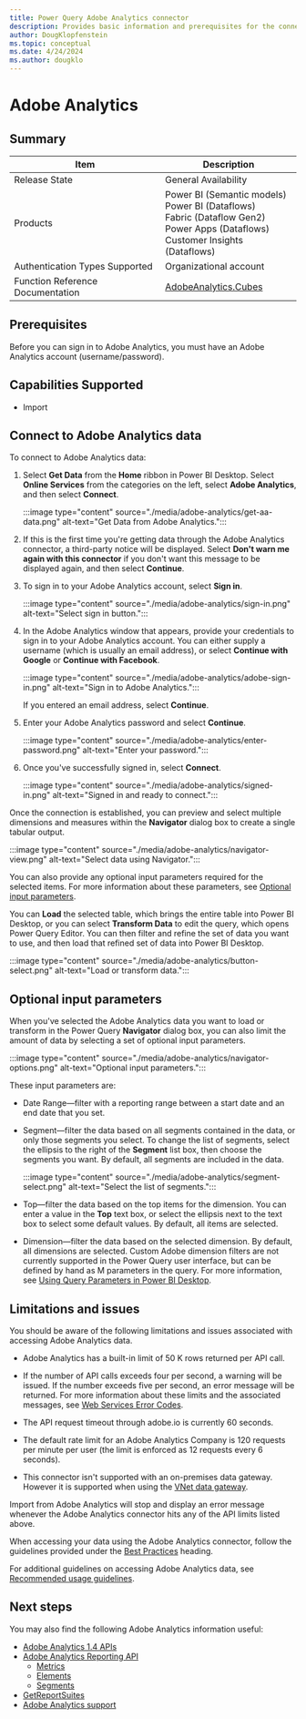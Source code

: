 ```yaml
---
title: Power Query Adobe Analytics connector
description: Provides basic information and prerequisites for the connector, descriptions of the optional input parameters, and limitations and issues you might encounter.
author: DougKlopfenstein
ms.topic: conceptual
ms.date: 4/24/2024
ms.author: dougklo
---
```


# Adobe Analytics

## Summary

| Item | Description |
| ---- | ----------- |
| Release State | General Availability |
| Products | Power BI (Semantic models)<br/>Power BI (Dataflows)<br/>Fabric (Dataflow Gen2)<br/>Power Apps (Dataflows)<br/>Customer Insights (Dataflows) |
| Authentication Types Supported | Organizational account |
| Function Reference Documentation | [AdobeAnalytics.Cubes](/powerquery-m/adobeanalytics-cubes) |

## Prerequisites

Before you can sign in to Adobe Analytics, you must have an Adobe Analytics account (username/password).

## Capabilities Supported

* Import

## Connect to Adobe Analytics data

To connect to Adobe Analytics data:

1. Select **Get Data** from the **Home** ribbon in Power BI Desktop. Select **Online Services** from the categories on the left, select **Adobe Analytics**, and then select **Connect**.

   :::image type="content" source="./media/adobe-analytics/get-aa-data.png" alt-text="Get Data from Adobe Analytics.":::

2. If this is the first time you're getting data through the Adobe Analytics connector, a third-party notice will be displayed. Select **Don't warn me again with this connector** if you don't want this message to be displayed again, and then select **Continue**.

3. To sign in to your Adobe Analytics account, select **Sign in**.

   :::image type="content" source="./media/adobe-analytics/sign-in.png" alt-text="Select sign in button.":::

4. In the Adobe Analytics window that appears, provide your credentials to sign in to your Adobe Analytics account. You can either supply a username (which is usually an email address), or select **Continue with Google** or **Continue with Facebook**.

   :::image type="content" source="./media/adobe-analytics/adobe-sign-in.png" alt-text="Sign in to Adobe Analytics.":::

   If you entered an email address, select **Continue**.

5. Enter your Adobe Analytics password and select **Continue**.

   :::image type="content" source="./media/adobe-analytics/enter-password.png" alt-text="Enter your password.":::

6. Once you've successfully signed in, select **Connect**.

   :::image type="content" source="./media/adobe-analytics/signed-in.png" alt-text="Signed in and ready to connect.":::

Once the connection is established, you can preview and select multiple dimensions and measures within the **Navigator** dialog box to create a single tabular output. 

:::image type="content" source="./media/adobe-analytics/navigator-view.png" alt-text="Select data using Navigator.":::

You can also provide any optional input parameters required for the selected items. For more information about these parameters, see [Optional input parameters](#optional-input-parameters).

You can **Load** the selected table, which brings the entire table into Power BI Desktop, or you can select **Transform Data** to edit the query, which opens Power Query Editor. You can then filter and refine the set of data you want to use, and then load that refined set of data into Power BI Desktop.

:::image type="content" source="./media/adobe-analytics/button-select.png" alt-text="Load or transform data.":::

## Optional input parameters

When you've selected the Adobe Analytics data you want to load or transform in the Power Query **Navigator** dialog box, you can also limit the amount of data by selecting a set of optional input parameters. 

:::image type="content" source="./media/adobe-analytics/navigator-options.png" alt-text="Optional input parameters.":::

These input parameters are:

* Date Range&mdash;filter with a reporting range between a start date and an end date that you set.

* Segment&mdash;filter the data based on all segments contained in the data, or only those segments you select. To change the list of segments, select the ellipsis to the right of the **Segment** list box, then choose the segments you want. By default, all segments are included in the data.

   :::image type="content" source="./media/adobe-analytics/segment-select.png" alt-text="Select the list of segments.":::

* Top&mdash;filter the data based on the top items for the dimension. You can enter a value in the **Top** text box, or select the ellipsis next to the text box to select some default values. By default, all items are selected.

* Dimension&mdash;filter the data based on the selected dimension. By default, all dimensions are selected. Custom Adobe dimension filters are not currently supported in the Power Query user interface, but can be defined by hand as M parameters in the query. For more information, see [Using Query Parameters in Power BI Desktop](../power-query-query-parameters.md).

## Limitations and issues

You should be aware of the following limitations and issues associated with accessing Adobe Analytics data.

* Adobe Analytics has a built-in limit of 50 K rows returned per API call. 

* If the number of API calls exceeds four per second, a warning will be issued. If the number exceeds five per second, an error message will be returned. For more information about these limits and the associated messages, see [Web Services Error Codes](https://github.com/AdobeDocs/analytics-1.4-apis/blob/master/docs/getting-started/c_Web_Services_Error_Codes.md#web-services-error-codes).

* The API request timeout through adobe.io is currently 60 seconds.

* The default rate limit for an Adobe Analytics Company is 120 requests per minute per user (the limit is enforced as 12 requests every 6 seconds).

* This connector isn't supported with an on-premises data gateway. However it is supported when using the [VNet data gateway](/data-integration/vnet/use-data-gateways-sources-power-bi#supported-azure-data-services).

Import from Adobe Analytics will stop and display an error message whenever the Adobe Analytics connector hits any of the API limits listed above.

When accessing your data using the Adobe Analytics connector, follow the guidelines provided under the [Best Practices](https://developer.adobe.com/analytics-apis/docs/2.0/guides/faq/#what-are-some-best-practices-and-guidelines-when-using-the-apis) heading.

For additional guidelines on accessing Adobe Analytics data, see [Recommended usage guidelines](https://experienceleague.adobe.com/en/docs/analytics/analyze/admin-overview/use-cases).

## Next steps

You may also find the following Adobe Analytics information useful:

* [Adobe Analytics 1.4 APIs](https://github.com/AdobeDocs/analytics-1.4-apis)
* [Adobe Analytics Reporting API](https://github.com/AdobeDocs/analytics-1.4-apis/tree/master/docs/reporting-api)
  * [Metrics](https://github.com/AdobeDocs/analytics-1.4-apis/blob/master/docs/reporting-api/metrics.md)
  * [Elements](https://github.com/AdobeDocs/analytics-1.4-apis/blob/master/docs/reporting-api/elements.md)
  * [Segments](https://github.com/AdobeDocs/analytics-1.4-apis/blob/master/docs/segments-api/data_types/r_segment.md)
* [GetReportSuites](https://github.com/AdobeDocs/analytics-1.4-apis/blob/master/docs/admin-api/methods/company/r_GetReportSuites.md)
* [Adobe Analytics support](https://helpx.adobe.com/support/analytics.html)

